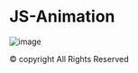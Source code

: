 # JS-Animation
![image](https://user-images.githubusercontent.com/69034411/149449929-fbf2c454-5291-4ae9-9801-a001235e212b.png)


© copyright All Rights Reserved
